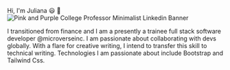 
Hi, I'm Juliana :smiley: :wave:
![Pink and Purple College Professor Minimalist Linkedin Banner](https://user-images.githubusercontent.com/60651373/110110620-660fea80-7daf-11eb-923e-7285385ada16.png)

I transitioned from finance and I am a presently a trainee full stack software developer @microverseinc. I am passionate about collaborating with devs globally. With a flare for creative writing, I intend to transfer this skill to technical writing. Technologies I am passionate about include Bootstrap and Tailwind Css.
